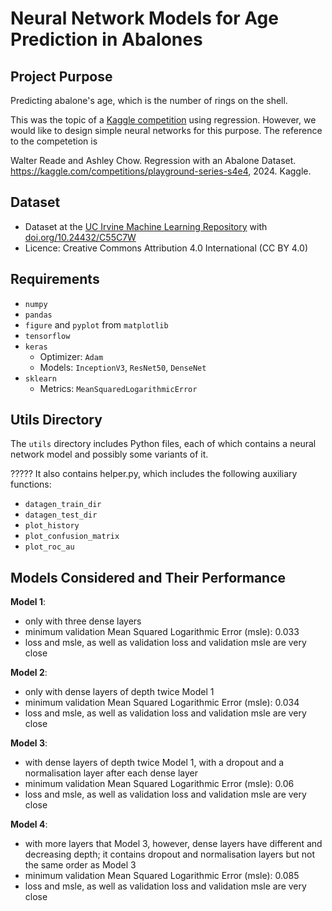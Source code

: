 # Neural Network Models for Age Prediction in Abalones

## Project Purpose
Predicting abalone's age, which is the number of rings on the shell.

This was the topic of a [Kaggle competition](www.kaggle.com/competitions/playground-series-s4e4/overview/$citation) using regression. However, we would like to design simple neural networks for this purpose. The reference to the competetion is

Walter Reade and Ashley Chow. Regression with an Abalone Dataset. https://kaggle.com/competitions/playground-series-s4e4, 2024. Kaggle.



## Dataset
- Dataset at the [UC Irvine Machine Learning Repository](https://archive.ics.uci.edu/dataset/1/abalone) with 
[doi.org/10.24432/C55C7W](doi.org/10.24432/C55C7W)
- Licence: Creative Commons Attribution 4.0 International (CC BY 4.0) 


## Requirements
- `numpy`
- `pandas`
- `figure` and `pyplot` from `matplotlib`
- `tensorflow`
- `keras`
  - Optimizer: `Adam`
  - Models: `InceptionV3`, `ResNet50`, `DenseNet`
- `sklearn`
  - Metrics: `MeanSquaredLogarithmicError`

## Utils Directory
The `utils` directory includes Python files, each of which contains a neural network model and possibly some variants of it. 

????? It also contains helper.py, which includes the following auxiliary functions:
- `datagen_train_dir`
- `datagen_test_dir`
- `plot_history`
- `plot_confusion_matrix`
- `plot_roc_au`

## Models Considered and Their Performance
**Model 1**: 
  - only with three dense layers
  - minimum validation Mean Squared Logarithmic Error (msle): 0.033
  - loss and  msle, as well as validation loss and validation msle are very close

**Model 2**:
  - only with dense layers of depth twice Model 1
  - minimum validation Mean Squared Logarithmic Error (msle): 0.034
  - loss and  msle, as well as validation loss and validation msle are very close

**Model 3**:
  - with dense layers of depth twice Model 1, with a dropout and a normalisation layer after each dense layer
  - minimum validation Mean Squared Logarithmic Error (msle): 0.06
  - loss and  msle, as well as validation loss and validation msle are very close

**Model 4**:
  - with more layers that Model 3, however, dense layers  have different and decreasing depth; it contains  dropout and normalisation layers but not the same order as Model 3
  - minimum validation Mean Squared Logarithmic Error (msle): 0.085
  - loss and  msle, as well as validation loss and validation msle are very close
